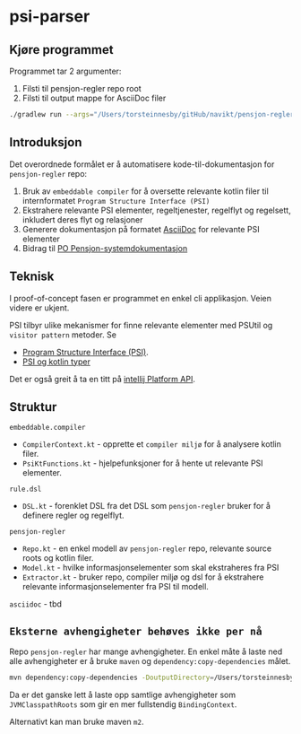 # psi-parser

## Kjøre programmet

Programmet tar 2 argumenter:
1) Filsti til pensjon-regler repo root
2) Filsti til output mappe for AsciiDoc filer

```zsh
./gradlew run --args="/Users/torsteinnesby/gitHub/navikt/pensjon-regler /Users/torsteinnesby/tmp/AsciiDocs"
```

## Introduksjon
Det overordnede formålet er å automatisere kode-til-dokumentasjon for `pensjon-regler` repo:
1) Bruk av `embeddable compiler` for å oversette relevante kotlin filer til internformatet `Program Structure Interface (PSI)`
2) Ekstrahere relevante PSI elementer, regeltjenester, regelflyt og regelsett, inkludert deres flyt og relasjoner
3) Generere dokumentasjon på formatet [AsciiDoc](https://asciidoc.org/) for relevante PSI elementer
4) Bidrag til [PO Pensjon-systemdokumentasjon](https://pensjon-dokumentasjon.intern.dev.nav.no/pen/index.html)

## Teknisk

I proof-of-concept fasen er programmet en enkel cli applikasjon. Veien videre er ukjent.

PSI tilbyr ulike mekanismer for finne relevante elementer med PSUtil og `visitor pattern` metoder.
Se
- [Program Structure Interface (PSI)](https://plugins.jetbrains.com/docs/intellij/psi.html).
- [PSI og kotlin typer](https://github.com/JetBrains/kotlin/tree/master/compiler/psi/src/org/jetbrains/kotlin/psi)

Det er også greit å ta en titt på [intellij Platform API](https://plugins.jetbrains.com/docs/intellij/explore-api.html).

## Struktur

`embeddable.compiler`
- `CompilerContext.kt` - opprette et `compiler miljø` for å analysere kotlin filer.
- `PsiKtFunctions.kt` - hjelpefunksjoner for å hente ut relevante PSI elementer.

`rule.dsl`
- `DSL.kt` - forenklet DSL fra det DSL som `pensjon-regler` bruker for å definere regler og regelflyt.

`pensjon-regler`
- `Repo.kt` - en enkel modell av `pensjon-regler` repo, relevante source roots og kotlin filer.
- `Model.kt` - hvilke informasjonselementer som skal ekstraheres fra PSI
- `Extractor.kt` - bruker repo, compiler miljø og dsl for å ekstrahere relevante informasjonselementer fra PSI til modell.

`asciidoc` - tbd

## `Eksterne avhengigheter behøves ikke per nå`

Repo `pensjon-regler` har mange avhengigheter. En enkel måte å laste ned alle avhengigheter er å bruke `maven` og `dependency:copy-dependencies` målet.
```zsh
mvn dependency:copy-dependencies -DoutputDirectory=/Users/torsteinnesby/tmp/Libs
```
Da er det ganske lett å laste opp samtlige avhengigheter som `JVMClasspathRoots` som gir en mer fullstendig `BindingContext`.

Alternativt kan man bruke maven `m2`.


